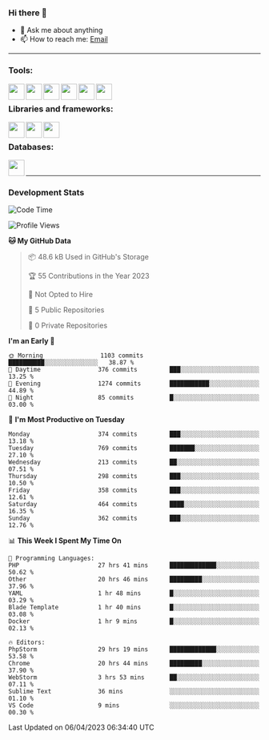 ### Hi there 👋

- 💬 Ask me about anything
- 📫 How to reach me: [Email]

---

### Tools:
<img align='left' height="32" width="32" src="https://cdn.jsdelivr.net/npm/simple-icons@4.8.0/icons/phpstorm.svg" />
<img align='left' height="32" width="32" src="https://cdn.jsdelivr.net/npm/simple-icons@4.8.0/icons/webstorm.svg" />
<img align='left' height="32" width="32" src="https://cdn.jsdelivr.net/npm/simple-icons@4.8.0/icons/visualstudiocode.svg" />
<img align='left' height="32" width="32" src="https://cdn.jsdelivr.net/npm/simple-icons@4.8.0/icons/sublimetext.svg" />
<img align='left' height="32" width="32" src="https://cdn.jsdelivr.net/npm/simple-icons@4.8.0/icons/laragon.svg" />
<img align='left' height="32" width="32" src="https://cdn.jsdelivr.net/npm/simple-icons@4.8.0/icons/docker.svg" />
<br>

### Libraries and frameworks:
<img align='left' height="32" width="32" src="https://cdn.jsdelivr.net/npm/simple-icons@4.8.0/icons/laravel.svg" />
<img align='left' height="32" width="32" src="https://cdn.jsdelivr.net/npm/simple-icons@4.8.0/icons/vue-dot-js.svg" />
<img align='left' height="32" width="32" src="https://cdn.jsdelivr.net/npm/simple-icons@4.8.0/icons/jquery.svg" />
<br>

### Databases:
<img align='left' height="32" width="32" src="https://cdn.jsdelivr.net/npm/simple-icons@4.8.0/icons/mysql.svg" />
<br>

---
### Development Stats
<!--START_SECTION:waka-->
![Code Time](http://img.shields.io/badge/Code%20Time-1%2C277%20hrs%2010%20mins-blue)

![Profile Views](http://img.shields.io/badge/Profile%20Views-0-blue)

**🐱 My GitHub Data** 

> 📦 48.6 kB Used in GitHub's Storage 
 > 
> 🏆 55 Contributions in the Year 2023
 > 
> 🚫 Not Opted to Hire
 > 
> 📜 5 Public Repositories 
 > 
> 🔑 0 Private Repositories 
 > 
**I'm an Early 🐤** 

```text
🌞 Morning                1103 commits        ██████████░░░░░░░░░░░░░░░   38.87 % 
🌆 Daytime                376 commits         ███░░░░░░░░░░░░░░░░░░░░░░   13.25 % 
🌃 Evening                1274 commits        ███████████░░░░░░░░░░░░░░   44.89 % 
🌙 Night                  85 commits          █░░░░░░░░░░░░░░░░░░░░░░░░   03.00 % 
```
📅 **I'm Most Productive on Tuesday** 

```text
Monday                   374 commits         ███░░░░░░░░░░░░░░░░░░░░░░   13.18 % 
Tuesday                  769 commits         ███████░░░░░░░░░░░░░░░░░░   27.10 % 
Wednesday                213 commits         ██░░░░░░░░░░░░░░░░░░░░░░░   07.51 % 
Thursday                 298 commits         ███░░░░░░░░░░░░░░░░░░░░░░   10.50 % 
Friday                   358 commits         ███░░░░░░░░░░░░░░░░░░░░░░   12.61 % 
Saturday                 464 commits         ████░░░░░░░░░░░░░░░░░░░░░   16.35 % 
Sunday                   362 commits         ███░░░░░░░░░░░░░░░░░░░░░░   12.76 % 
```


📊 **This Week I Spent My Time On** 

```text
💬 Programming Languages: 
PHP                      27 hrs 41 mins      █████████████░░░░░░░░░░░░   50.62 % 
Other                    20 hrs 46 mins      █████████░░░░░░░░░░░░░░░░   37.96 % 
YAML                     1 hr 48 mins        █░░░░░░░░░░░░░░░░░░░░░░░░   03.29 % 
Blade Template           1 hr 40 mins        █░░░░░░░░░░░░░░░░░░░░░░░░   03.08 % 
Docker                   1 hr 9 mins         █░░░░░░░░░░░░░░░░░░░░░░░░   02.13 % 

🔥 Editors: 
PhpStorm                 29 hrs 19 mins      █████████████░░░░░░░░░░░░   53.58 % 
Chrome                   20 hrs 44 mins      █████████░░░░░░░░░░░░░░░░   37.90 % 
WebStorm                 3 hrs 53 mins       ██░░░░░░░░░░░░░░░░░░░░░░░   07.11 % 
Sublime Text             36 mins             ░░░░░░░░░░░░░░░░░░░░░░░░░   01.10 % 
VS Code                  9 mins              ░░░░░░░░░░░░░░░░░░░░░░░░░   00.30 % 
```


 Last Updated on 06/04/2023 06:34:40 UTC
<!--END_SECTION:waka-->

[huyviet]: https://huyviet.vn/
[EMAIl]: https://mail.google.com/mail/u/0/?fs=1&tf=cm&source=mailto&to=huynguyenviet0110@gmail.com
